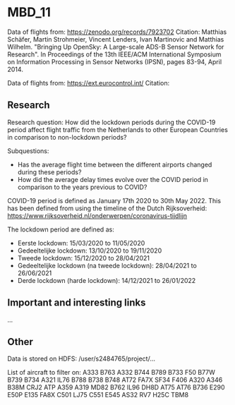 # MBD_11

Data of flights from: https://zenodo.org/records/7923702
Citation: Matthias Schäfer, Martin Strohmeier, Vincent Lenders, Ivan Martinovic and Matthias Wilhelm. "Bringing Up OpenSky: A Large-scale ADS-B Sensor Network for Research".
In Proceedings of the 13th IEEE/ACM International Symposium on Information Processing in Sensor Networks (IPSN), pages 83-94, April 2014.

Data of flights from: https://ext.eurocontrol.int/
Citation: 

## Research

Research question: How did the lockdown periods during the COVID-19 period affect flight traffic from the Netherlands to other European Countries in comparison to non-lockdown periods?

Subquestions:
- Has the average flight time between the different airports changed during these periods?
- How did the average delay times evolve over the COVID period in comparison to the years previous to COVID?

COVID-19 period is defined as January 17th 2020 to 30th May 2022. This has been defined from using the timeline of the Dutch Rijksoverheid: https://www.rijksoverheid.nl/onderwerpen/coronavirus-tijdlijn

The lockdown period are defined as:
- Eerste lockdown: 15/03/2020 to 11/05/2020
- Gedeeltelijke lockdown: 13/10/2020 to 19/11/2020
- Tweede lockdown: 15/12/2020 to 28/04/2021
- Gedeeltelijke lockdown (na tweede lockdown): 28/04/2021 to 26/06/2021
- Derde lockdown (harde lockdown): 14/12/2021 to 26/01/2022

## Important and interesting links

...

## Other

Data is stored on HDFS: /user/s2484765/project/...

List of aircraft to filter on:
A333
B763
A332
B744
B789
B733
F50
B77W
B739
B734
A321
IL76
B788
B738
B748
AT72
FA7X
SF34
F406
A320
A346
B38M
CRJ2
ATP
A359
A319
MD82
B762
IL96
DH8D
AT75
AT76
B736
E290
E50P
E135
FA8X
C501
LJ75
C551
E545
AS32
RV7
H25C
TBM8
